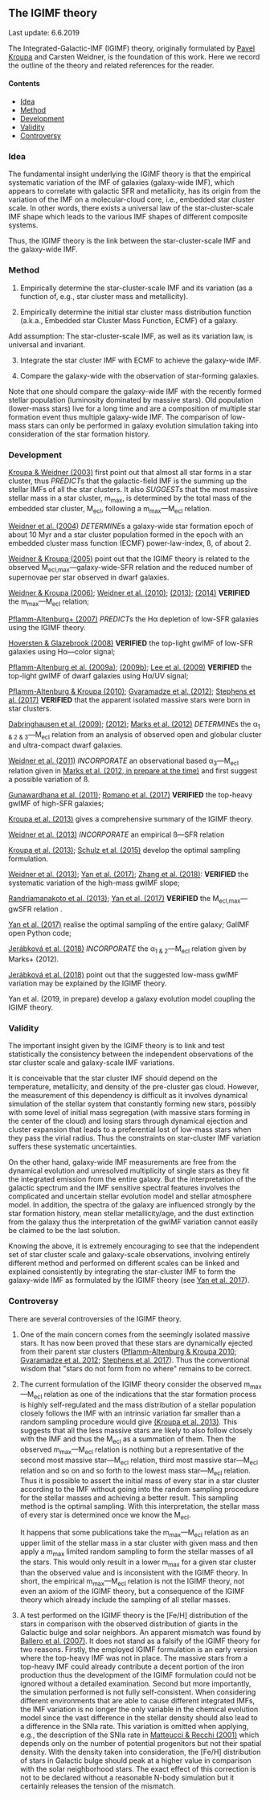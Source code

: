 ## The IGIMF theory

Last update: 6.6.2019

The Integrated-Galactic-IMF (IGIMF) theory, originally formulated by [Pavel Kroupa](https://astro.uni-bonn.de/~pavel/) and Carsten Weidner, is the foundation of this work. Here we record the outline of the theory and related references for the reader.


#### Contents
- [Idea](https://github.com/Azeret/galIMF#idea)
- [Method](https://github.com/Azeret/galIMF#method)
- [Development](https://github.com/Azeret/galIMF#development)
- [Validity](https://github.com/Azeret/galIMF#validity)
- [Controversy](https://github.com/Azeret/galIMF#controversy)


### Idea

The fundamental insight underlying the IGIMF theory is that the empirical systematic variation of the IMF of galaxies (galaxy-wide IMF), which appears to correlate with galactic SFR and metallicity, has its origin from the variation of the IMF on a molecular-cloud core, i.e., embedded star cluster scale. In other words, there exists a universal law of the star-cluster-scale IMF shape which leads to the various IMF shapes of different composite systems.

Thus, the IGIMF theory is the link between the star-cluster-scale IMF and the galaxy-wide IMF.


### Method

1. Empirically determine the star-cluster-scale IMF and its variation (as a function of, e.g., star cluster mass and metallicity).

2. Empirically determine the initial star cluster mass distribution function (a.k.a., Embedded star Cluster Mass Function, ECMF) of a galaxy.

Add assumption: The star-cluster-scale IMF, as well as its variation law, is universal and invariant.

3. Integrate the star cluster IMF with ECMF to achieve the galaxy-wide IMF.

4. Compare the galaxy-wide with the observation of star-forming galaxies.

Note that one should compare the galaxy-wide IMF with the recently formed stellar population (luminosity dominated by massive stars). Old population (lower-mass stars) live for a long time and are a composition of multiple star formation event thus multiple galaxy-wide IMF. The comparison of low-mass stars can only be performed in galaxy evolution simulation taking into consideration of the star formation history.


### Development

[Kroupa & Weidner (2003)](https://ui.adsabs.harvard.edu/abs/2003ApJ...598.1076K/abstract) first point out that almost all star forms in a star cluster, thus *PREDICT*s that the galactic-field IMF is the summing up the stellar IMFs of all the star clusters.
It also *SUGGEST*s that the most massive stellar mass in a star cluster, m<sub>max</sub>, is determined by the total mass of the embedded star cluster, M<sub>ecl</sub>, following a m<sub>max</sub>—M<sub>ecl</sub> relation.

[Weidner et al. (2004)](https://ui.adsabs.harvard.edu/abs/2004MNRAS.350.1503W/abstract) *DETERMINE*s a galaxy-wide star formation epoch of about 10 Myr and a star cluster population formed in the epoch with an embedded cluster mass function (ECMF) power-law-index, ß, of about 2.

[Weidner & Kroupa (2005)](https://ui.adsabs.harvard.edu/abs/2005ApJ...625..754W/abstract) point out that the IGIMF theory is related to the observed M<sub>ecl,max</sub>—galaxy-wide-SFR relation 
and the reduced number of supernovae per star observed in dwarf galaxies.

[Weidner & Kroupa (2006)](https://ui.adsabs.harvard.edu/abs/2006MNRAS.365.1333W/abstract); [Weidner et al. (2010)](http://adsabs.harvard.edu/abs/2010MNRAS.401..275W); [(2013)](http://adsabs.harvard.edu/abs/2013MNRAS.434...84W); [(2014)](http://adsabs.harvard.edu/abs/2014MNRAS.441.3348W) **VERIFIED** the m<sub>max</sub>—M<sub>ecl</sub> relation;

[Pflamm-Altenburg+ (2007)](https://ui.adsabs.harvard.edu/abs/2007ApJ...671.1550P/abstract) *PREDICT*s the Hα depletion of low-SFR galaxies using the IGIMF theory.

[Hoversten & Glazebrook (2008)](https://ui.adsabs.harvard.edu/abs/2008ApJ...675..163H/abstract) **VERIFIED** the top-light gwIMF of low-SFR galaxies using Hα—color signal;

[Pflamm-Altenburg et al. (2009a)](https://ui.adsabs.harvard.edu/abs/2009MNRAS.395..394P/abstract); [(2009b)](http://adsabs.harvard.edu/abs/2009ApJ...706..516P); [Lee et al. (2009)](http://adsabs.harvard.edu/abs/2009ApJ...706..599L) **VERIFIED** the top-light gwIMF of dwarf galaxies using Hα/UV signal;

[Pflamm-Altenburg & Kroupa (2010)](https://ui.adsabs.harvard.edu/abs/2010MNRAS.404.1564P/abstract); [Gvaramadze et al. (2012)](http://adsabs.harvard.edu/abs/2012MNRAS.424.3037G); [Stephens et al. (2017)](http://adsabs.harvard.edu/abs/2017ApJ...834...94S) **VERIFIED** that the apparent isolated massive stars were born in star clusters.

[Dabringhausen et al. (2009)](http://adsabs.harvard.edu/abs/2009MNRAS.394.1529D); [(2012)](http://adsabs.harvard.edu/abs/2012ApJ...747...72D); [Marks et al. (2012)](http://adsabs.harvard.edu/abs/2012MNRAS.422.2246M) *DETERMINE*s the α<sub>1 & 2 & 3</sub>—M<sub>ecl</sub> relation from an analysis of observed open and globular cluster and ultra-compact dwarf galaxies.

[Weidner et al. (2011)](http://adsabs.harvard.edu/abs/2011MNRAS.412..979W) *INCORPORATE* an observational based α<sub>3</sub>—M<sub>ecl</sub> relation given in [Marks et al. (2012, in prepare at the time)](http://adsabs.harvard.edu/abs/2012MNRAS.422.2246M) and first suggest a possible variation of ß.

[Gunawardhana et al. (2011)](http://adsabs.harvard.edu/abs/2011MNRAS.415.1647G); [Romano et al. (2017)](http://adsabs.harvard.edu/abs/2017MNRAS.470..401R) **VERIFIED** the top-heavy gwIMF of high-SFR galaxies;

[Kroupa et al. (2013)](http://adsabs.harvard.edu/abs/2013pss5.book..115K) gives a comprehensive summary of the IGIMF theory.

[Weidner et al. (2013)](http://adsabs.harvard.edu/abs/2013MNRAS.436.3309W) *INCORPORATE* an empirical ß—SFR relation

[Kroupa et al. (2013)](http://adsabs.harvard.edu/abs/2013pss5.book..115K); [Schulz et al. (2015)](http://adsabs.harvard.edu/abs/2015A%26A...582A..93S) develop the optimal sampling formulation.

[Weidner et al. (2013)](http://adsabs.harvard.edu/abs/2013MNRAS.436.3309W); [Yan et al. (2017)](http://adsabs.harvard.edu/abs/2017A%26A...607A.126Y); [Zhang et al. (2018)](http://adsabs.harvard.edu/abs/2018Natur.558..260Z): **VERIFIED** the systematic variation of the high-mass gwIMF slope;

[Randriamanakoto et al. (2013)](http://adsabs.harvard.edu/abs/2013ApJ...775L..38R); [Yan et al. (2017)](http://adsabs.harvard.edu/abs/2017A%26A...607A.126Y) **VERIFIED** the M<sub>ecl,max</sub>—gwSFR relation .

[Yan et al. (2017)](http://adsabs.harvard.edu/abs/2017A%26A...607A.126Y) realise the optimal sampling of the entire galaxy; GalIMF open Python code;

[Jerábková et al. (2018)](http://adsabs.harvard.edu/abs/2018A%26A...620A..39J) *INCORPORATE* the α<sub>1 & 2</sub>—M<sub>ecl</sub> relation given by Marks+ (2012).

[Jerábková et al. (2018)](http://adsabs.harvard.edu/abs/2018A%26A...620A..39J) point out that the suggested low-mass gwIMF variation may be explained by the IGIMF theory.

Yan et al. (2019, in prepare) develop a galaxy evolution model coupling the IGIMF theory.



### Validity

The important insight given by the IGIMF theory is to link and test statistically the consistency between the independent observations of the star cluster scale and galaxy-scale IMF variations. 

It is conceivable that the star cluster IMF should depend on the temperature, metallicity, and density of the pre-cluster gas cloud.
However, the measurement of this dependency is difficult as it involves dynamical simulation of the stellar system that constantly forming new stars, 
possibly with some level of initial mass segregation (with massive stars forming in the center of the cloud) and losing 
stars through dynamical ejection and cluster expansion that leads to a preferential lost of low-mass stars when they pass the virial radius. 
Thus the constraints on star-cluster IMF variation suffers these systematic uncertainties.

On the other hand, galaxy-wide IMF measurements are free from the dynamical evolution and unresolved multiplicity of single stars
as they fit the integrated emission from the entire galaxy. But the interpretation of the galactic spectrum and the IMF 
sensitive spectral features involves the complicated and uncertain stellar evolution model and stellar atmosphere model.
In addition, the spectra of the galaxy are influenced strongly by the star formation history, mean stellar metallicity/age, and the dust extinction from the galaxy thus the interpretation of the gwIMF variation cannot easily be claimed to be the last solution. 

Knowing the above, it is extremely encouraging to see that the independent set of star cluster scale and galaxy-scale observations, 
involving entirely different method and performed on different scales can be linked and explained consistently by integrating the star-cluster IMF to form the galaxy-wide IMF as formulated 
by the IGIMF theory (see [Yan et al. 2017](http://adsabs.harvard.edu/abs/2017A%26A...607A.126Y)). 


### Controversy

There are several controversies of the IGIMF theory. 

1. One of the main concern comes from the seemingly isolated massive stars. It has now been proved that these stars 
are dynamically ejected from their parent star clusters ([Pflamm-Altenburg & Kroupa 2010](http://adsabs.harvard.edu/abs/2010MNRAS.404.1564P); 
[Gvaramadze et al. 2012](http://adsabs.harvard.edu/abs/2012MNRAS.424.3037G); 
[Stephens et al. 2017](http://adsabs.harvard.edu/abs/2017ApJ...834...94S)). Thus the conventional wisdom that "stars do not form from no where" remains to be correct.


2. The current formulation of the IGIMF theory consider the observed m<sub>max</sub>—M<sub>ecl</sub> relation as one of the indications that the star formation process is highly self-regulated and 
the mass distribution of a stellar population closely follows the IMF with an intrinsic variation far smaller than a 
random sampling procedure would give [(Kroupa et al. 2013)](http://adsabs.harvard.edu/abs/2013pss5.book..115K). This suggests that all the less massive stars are likely to also follow closely with the IMF and thus the M<sub>ecl</sub> as a summation of them. Then the observed 
m<sub>max</sub>—M<sub>ecl</sub> relation is nothing but a representative of the second most massive star—M<sub>ecl</sub> 
relation, third most massive star—M<sub>ecl</sub> relation and so on and so forth to the lowest mass star—M<sub>ecl</sub> 
relation. Thus it is possible to assert the initial mass of every star in a star cluster according to the IMF without going into the random sampling procedure for the stellar masses and achieving a better result. This sampling method is the optimal sampling. With this interpretation, the stellar mass of every star is determined once we know the M<sub>ecl</sub>. 

    It happens that some publications take the m<sub>max</sub>—M<sub>ecl</sub> relation as an upper limit of the stellar mass in a star cluster with given mass and then apply a m<sub>max</sub> limited random sampling to form the stellar masses of all the stars. This would only result in a lower m<sub>max</sub> for a given star cluster than the observed value and is inconsistent with the IGIMF theory. In short, the empirical m<sub>max</sub>—M<sub>ecl</sub> relation is not the IGIMF theory, not even an axiom of the IGIMF theory, but a consequence of the IGIMF theory which already include the sampling of all stellar masses.

3. A test performed on the IGIMF theory is the [Fe/H] distribution of the stars in comparison with the observed distribution of giants in the Galactic bulge and solar neighbors. An apparent mismatch was found by 
[Ballero et al. (2007)](http://adsabs.harvard.edu/abs/2007A%26A...467..117B). It does not stand as a falsify of the IGIMF theory for two reasons. Firstly, 
the employed IGIMF formulation is an early version where the top-heavy IMF was not in place. 
The massive stars from a top-heavy IMF could already contribute a decent portion of the iron production thus the development of the IGIMF formulation could not be ignored without a detailed examination. Second but more importantly, the simulation performed is not fully self-consistent. When considering different environments that are able to cause different integrated IMFs, the IMF variation is no longer the only variable in the chemical evolution model since the vast difference in the stellar density should also lead to a 
difference in the SNIa rate. This variation is omitted when applying, e.g., the description of the SNIa rate in 
[Matteucci & Recchi (2001)](http://adsabs.harvard.edu/abs/2001ApJ...558..351M) which depends only on the number of potential progenitors but not their spatial density. 
With the density taken into consideration, the [Fe/H] distribution of stars in Galactic bulge should peak at a higher value in comparison with the solar neighborhood stars. The exact effect of this correction is not to be declared without a reasonable N-body simulation but it certainly releases the tension of the mismatch.


